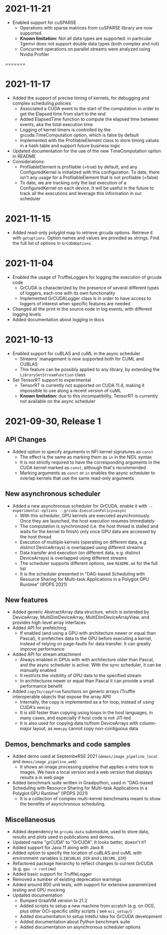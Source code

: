 # 2021-11-21

* Enabled support for cuSPARSE
  * Operations with sparse matrices from cuSPARSE library are now supported
  * **Known limitation:** Not all data types are supported: in particular Tgemvi does not support double data types 
  (both complex and not)
  * Concurrent operations on parallel streams were analyzed using Nvidia Profiler

=======

# 2021-11-17

* Added the support of precise timing of kernels, for debugging and complex scheduling policies
  * Associated a CUDA event to the start of the computation in order to get the Elapsed time from start to the end
  * Added ElapsedTime function to compute the elapsed time between events, aka the total execution time
  * Logging of kernel timers is controlled by the grcuda.TimeComputation option, which is false by default
  * Implemented with the ProfilableElement class to store timing values in a hash table and support future business logic
* Updated documentation for the use of the new TimeComputation option in README
* Considerations:
  * ProfilableElement is profilable (=true) by default, and any ConfiguredKernel is initialized with this configuration. To date, there isn't any usage for a ProfilableElement that is not profilable (=false)
  * To date, we are tracking only the last execution of a ConfiguredKernel on each device. It will be useful in the future to track all the executions and leverage this information in our scheduler
  
# 2021-11-15

* Added read-only polyglot map to retrieve grcuda options. Retrieve it with `getoptions`. Option names and values are provided as strings. Find the full list of options in `GrCUDAOptions`.

# 2021-11-04

* Enabled the usage of TruffleLoggers for logging the execution of grcuda code
    * GrCUDA is characterized by the presence of several different types of loggers, each one with its own functionality
    * Implemented GrCUDALogger class is in order to have access to loggers of interest when specific features are needed
* Changed all the print in the source code in log events, with different logging levels
* Added documentation about logging in docs


# 2021-10-13

* Enabled support for cuBLAS and cuML in the async scheduler
  * Streams' management is now supported both for CUML and CUBLAS
  * This feature can be possibly applied to any library, by extending the `LibrarySetStreamFunction` class
* Set TensorRT support to experimental
  * TensorRT is currently not supported on CUDA 11.4, making it impossible to use along a recent version of cuML
  * **Known limitation:** due to this incompatibility, TensorRT is currently not available on the async scheduler

# 2021-09-30, Release 1

## API Changes

* Added option to specify arguments in NFI kernel signatures as `const`
    * The effect is the same as marking them as `in` in the NIDL syntax
    * It is not strictly required to have the corresponding arguments in the CUDA kernel marked as `const`, although
      that's recommended
    * Marking arguments as `const` or `in` enables the async scheduler to overlap kernels that use the same read-only
      arguments

## New asynchronous scheduler

* Added a new asynchronous scheduler for GrCUDA, enable it with `--experimental-options --grcuda.ExecutionPolicy=async`
    * With this scheduler, GPU kernels are executed asynchronously. Once they are launched, the host execution resumes
      immediately
    * The computation is synchronized (i.e. the host thread is stalled and waits for the kernel to finish) only once GPU
      data are accessed by the host thread
    * Execution of multiple kernels (operating on different data, e.g. distinct DeviceArrays) is overlapped using
      different streams
    * Data transfer and execution (on different data, e.g. distinct DeviceArrays) is overlapped using different streams
    * The scheduler supports different options, see `README.md` for the full list
    * It is the scheduler presented in "DAG-based Scheduling with Resource Sharing for Multi-task Applications in a
      Polyglot GPU Runtime" (IPDPS 2021)

## New features

* Added generic AbstractArray data structure, which is extended by DeviceArray, MultiDimDeviceArray,
  MultiDimDeviceArrayView, and provides high-level array interfaces
* Added API for prefetching
    * If enabled (and using a GPU with architecture newer or equal than Pascal), it prefetches data to the GPU before
      executing a kernel, instead of relying on page-faults for data transfer. It can greatly improve performance
* Added API for stream attachment
    * Always enabled in GPUs with with architecture older than Pascal, and the async scheduler is active. With the sync
      scheduler, it can be manually enabled
    * It restricts the visibility of GPU data to the specified stream
    * In architectures newer or equal than Pascal it can provide a small performance benefit
* Added `copyTo/copyFrom` functions on generic arrays (Truffle interoperable objects that expose the array API)
    * Internally, the copy is implemented as a for loop, instead of using CUDA's `memcpy`
    * It is still faster than copying using loops in the host languages, in many cases, and especially if host code is
      not JIT-ted
    * It is also used for copying data to/from DeviceArrays with column-major layout, as `memcpy` cannot copy
      non-contiguous data

## Demos, benchmarks and code samples

* Added demo used at SeptembeRSE 2021 (`demos/image_pipeline_local` and `demos/image_pipeline_web`)
    * It shows an image processing pipeline that applies a retro look to images. We have a local version and a web
      version that displays results a in web page
* Added benchmark suite written in Graalpython, used in "DAG-based Scheduling with Resource Sharing for Multi-task
  Applications in a Polyglot GPU Runtime" (IPDPS 2021)
    * It is a collection of complex multi-kernel benchmarks meant to show the benefits of asynchronous scheduling.

## Miscellaneosus

* Added dependency to `grcuda-data` submodule, used to store data, results and plots used in publications and demos.
* Updated name "grCUDA" to "GrCUDA". It looks better, doesn't it?
* Added support for Java 11 along with Java 8
* Added option to specify the location of cuBLAS and cuML with environment variables (`LIBCUBLAS_DIR` and `LIBCUML_DIR`)
* Refactored package hierarchy to reflect changes to current GrCUDA (e.g. `gpu -> runtime`)
* Added basic support for TruffleLogger
* Removed a number of existing deprecation warnings
* Added around 800 unit tests, with support for extensive parametrized testing and GPU mocking
* Updated documentation
    * Bumped GraalVM version to 21.2
    * Added scripts to setup a new machine from scratch (e.g. on OCI), plus other OCI-specific utility scripts (
      see `oci_setup/`)
    * Added documentation to setup IntelliJ Idea for GrCUDA development
    * Added documentation about Python benchmark suite
    * Added documentation on asynchronous scheduler options
